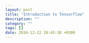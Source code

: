 ```yaml
---
layout: post
title: "Introduction to Tensorflow"
description: ""
category: ""
tags: []
date: 2016-12-22 20:43:38 +0300
---
```

